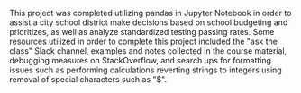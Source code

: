 This project was completed utilizing pandas in Jupyter Notebook in order to assist a city school district make decisions based on school budgeting and prioritizes, as well as analyze standardized testing passing rates. Some resources utilized in order to complete this project included the "ask the class" Slack channel, examples and notes collected in the course material, debugging measures on StackOverflow, and search ups for formatting issues such as performing calculations reverting strings to integers using removal of special characters such as "$".
